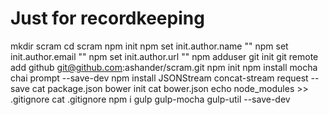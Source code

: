 # Just for recordkeeping
mkdir scram
cd scram
npm init
npm set init.author.name "<my name>"
npm set init.author.email "<my email>"
npm set init.author.url "<my website>"
npm adduser
git init
git remote add github git@github.com:ashander/scram.git
npm init
npm install mocha chai prompt --save-dev
npm install JSONStream concat-stream request --save
cat package.json
bower init
cat bower.json
echo node_modules  >> .gitignore
cat .gitignore
npm i gulp gulp-mocha gulp-util --save-dev
